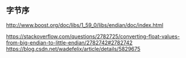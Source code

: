 
字节序
----------------------------

http://www.boost.org/doc/libs/1_59_0/libs/endian/doc/index.html


https://stackoverflow.com/questions/2782725/converting-float-values-from-big-endian-to-little-endian/2782742#2782742
https://blog.csdn.net/wadefelix/article/details/5829675
